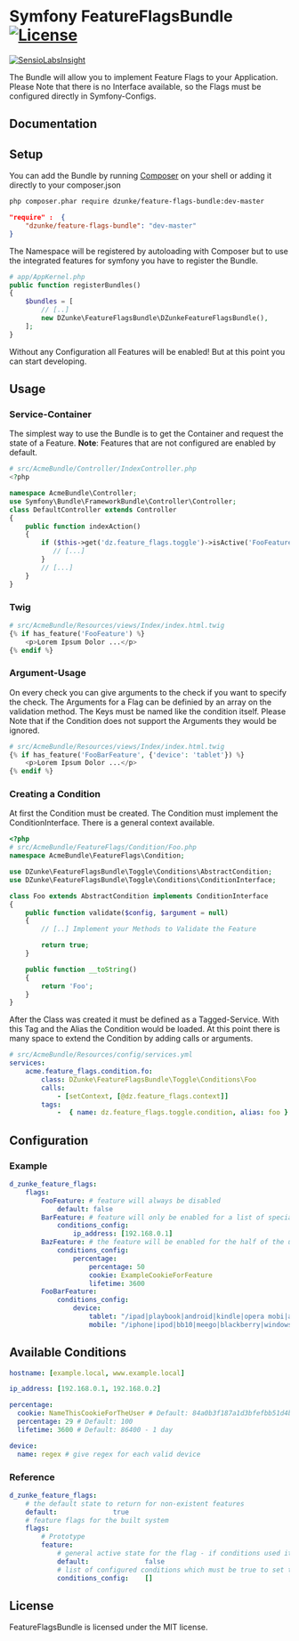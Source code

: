 # Symfony FeatureFlagsBundle [![License](https://poser.pugx.org/dzunke/feature-flags-bundle/license.svg)](https://packagist.org/packages/dzunke/feature-flags-bundle)

[![SensioLabsInsight](https://insight.sensiolabs.com/projects/600780bb-3719-4a13-836c-375af89dd81d/mini.png)](https://insight.sensiolabs.com/projects/600780bb-3719-4a13-836c-375af89dd81d)

The Bundle will allow you to implement Feature Flags to your Application.
Please Note that there is no Interface available, so the Flags must be
configured directly in Symfony-Configs.

## Documentation

## Setup

You can add the Bundle by running [Composer](http://getcomposer.org) on your shell or adding it directly to your composer.json

``` bash
php composer.phar require dzunke/feature-flags-bundle:dev-master
```

``` json
"require" :  {
    "dzunke/feature-flags-bundle": "dev-master"
}
```
The Namespace will be registered by autoloading with Composer but to use the integrated features for symfony you have to register the Bundle.

``` php
# app/AppKernel.php
public function registerBundles()
{
    $bundles = [
        // [..]
        new DZunke\FeatureFlagsBundle\DZunkeFeatureFlagsBundle(),
    ];
}
```
Without any Configuration all Features will be enabled! But at this point you
can start developing.

## Usage

### Service-Container

The simplest way to use the Bundle is to get the Container and request the
state of a Feature. **Note**: Features that are not configured are enabled by
default.

``` php
# src/AcmeBundle/Controller/IndexController.php
<?php

namespace AcmeBundle\Controller;
use Symfony\Bundle\FrameworkBundle\Controller\Controller;
class DefaultController extends Controller
{
    public function indexAction()
    {
        if ($this->get('dz.feature_flags.toggle')->isActive('FooFeature')) {
           // [...]
        }
        // [...]
    }
}

```

### Twig

``` php
# src/AcmeBundle/Resources/views/Index/index.html.twig
{% if has_feature('FooFeature') %}
    <p>Lorem Ipsum Dolor ...</p>
{% endif %}
```

### Argument-Usage

On every check you can give arguments to the check if you want to specify
the check. The Arguments for a Flag can be definied by an array on the validation
method. The Keys must be named like the condition itself. Please Note that if the
Condition does not support the Arguments they would be ignored.

``` php
# src/AcmeBundle/Resources/views/Index/index.html.twig
{% if has_feature('FooBarFeature', {'device': 'tablet'}) %}
    <p>Lorem Ipsum Dolor ...</p>
{% endif %}
```

### Creating a Condition

At first the Condition must be created. The Condition must implement the
ConditionInterface. There is a general context available.

``` php
<?php
# src/AcmeBundle/FeatureFlags/Condition/Foo.php
namespace AcmeBundle\FeatureFlags\Condition;

use DZunke\FeatureFlagsBundle\Toggle\Conditions\AbstractCondition;
use DZunke\FeatureFlagsBundle\Toggle\Conditions\ConditionInterface;

class Foo extends AbstractCondition implements ConditionInterface
{
    public function validate($config, $argument = null)
    {
        // [..] Implement your Methods to Validate the Feature

        return true;
    }

    public function __toString()
    {
        return 'Foo';
    }
}
```

After the Class was created it must be defined as a Tagged-Service. With this
Tag and the Alias the Condition would be loaded. At this point there is many
space to extend the Condition by adding calls or arguments.

``` yaml
# src/AcmeBundle/Resources/config/services.yml
services:
    acme.feature_flags.condition.fo:
        class: DZunke\FeatureFlagsBundle\Toggle\Conditions\Foo
        calls:
            - [setContext, [@dz.feature_flags.context]]
        tags:
            -  { name: dz.feature_flags.toggle.condition, alias: foo }
```

## Configuration

### Example

``` yaml
d_zunke_feature_flags:
    flags:
        FooFeature: # feature will always be disabled
            default: false
        BarFeature: # feature will only be enabled for a list of special ClientIps
            conditions_config:
                ip_address: [192.168.0.1]
        BazFeature: # the feature will be enabled for the half of the users
            conditions_config:
                percentage:
                    percentage: 50
                    cookie: ExampleCookieForFeature
                    lifetime: 3600
        FooBarFeature:
            conditions_config:
                device:
                    tablet: "/ipad|playbook|android|kindle|opera mobi|arm|(^.*android(?:(?!mobile).)*$)/i"
                    mobile: "/iphone|ipod|bb10|meego|blackberry|windows\\sce|palm|windows phone|((android.*mobile))|mobile/i"
```

## Available Conditions

``` yaml
hostname: [example.local, www.example.local]
```

``` yaml
ip_address: [192.168.0.1, 192.168.0.2]
```

``` yaml
percentage:
  cookie: NameThisCookieForTheUser # Default: 84a0b3f187a1d3bfefbb51d4b93074b1e5d9102a
  percentage: 29 # Default: 100
  lifetime: 3600 # Default: 86400 - 1 day
```

``` yaml
device:
  name: regex # give regex for each valid device
```

### Reference

``` yaml
d_zunke_feature_flags:
    # the default state to return for non-existent features
    default:              true
    # feature flags for the built system
    flags:
        # Prototype
        feature:
            # general active state for the flag - if conditions used it would be irrelevant
            default:              false
            # list of configured conditions which must be true to set this flag active
            conditions_config:    []
```

## License

FeatureFlagsBundle is licensed under the MIT license.
